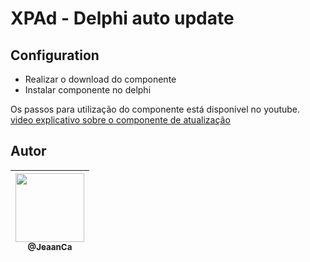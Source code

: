# XPAd - Delphi auto update

## Configuration 
* Realizar o download do componente
* Instalar componente no delphi

Os passos para utilização do componente está disponivel no youtube. <br>
[video explicativo sobre o componente de atualização](https://www.youtube.com/watch?v=wYsDSejNkcA&t=34s)

## Autor
| [<img src="https://avatars3.githubusercontent.com/u/30236552?v=4" width="110"><br><sub>@JeaanCa</sub>](https://github.com/jeaanca) |
| :---: |
